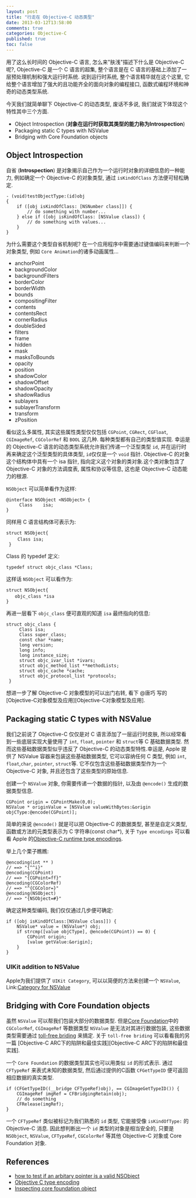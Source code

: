 ```yaml
---
layout: post
title: "行走在 Objective-C 动态类型"
date: 2013-03-12T13:58:00
comments: true
categories: Objective-C
published: true
toc: false
---
```


用了这么长时间的 Objective-C 语言, 怎么来"肤浅"描述下什么是 Objective-C 呢?, Objective-C 是一个 C 语言的超集, 整个语言是在 C 语言的基础上添加了一层预处理机制和强大运行时系统. 说到运行时系统, 整个语言精华就在这个这里,
它给整个语言增加了强大的且功能齐全的面向对象的编程接口, 函数式编程环境和神奇的动态类型系统.

今天我们就简单聊下 Objective-C 的动态类型, 废话不多说, 我们就说下体现这个特性其中三个方面.
<!-- more -->

* Object Introspection (__对象在运行时获取其类型的能力称为Introspection__)
* Packaging static C types with NSValue
* Bridging with Core Foundation objects

## Object Introspection

自省 (__Introspection__) 是对象揭示自己作为一个运行时对象的详细信息的一种能力, 例如确定一个 Objective-C 的对象类型, 通过 `isKindOfClass` 方法便可轻松确定.

``` objc
- (void)testObjectType:(id)obj
{
    if ([obj isKindOfClass: [NSNumber class]]) {
        // do something with number...
    } else if ([obj isKindOfClass: [NSValue class]) {
        // do something with values...
    }
}
```

为什么需要这个类型自省机制呢? 在一个应用程序中需要通过键值编码来判断一个对象类型, 例如 `Core Animation`的诸多动画属性...

* anchorPoint
* backgroundColor
* backgroundFilters
* borderColor
* borderWidth
* bounds
* compositingFilter
* contents
* contentsRect
* cornerRadius
* doubleSided
* filters
* frame
* hidden
* mask
* masksToBounds
* opacity
* position
* shadowColor
* shadowOffset
* shadowOpacity
* shadowRadius
* sublayers
* sublayerTransform
* transform
* zPosition

看似这么多属性, 其实这些属性类型仅仅包括 `CGPoint`, `CGRect`,
`CGFloat`, `CGImageRef`, `CGColorRef` 和 `BOOL` 这几种. 每种类型都有自己的类型值实现. 幸运是的 Objective-C 语言的动态类型系统允许我们传递一个泛型类型 `id`, 并在运行时再来确定这个泛型类型的具体类型, `id`仅仅是一个 `void` 指针. Objective-C 的对象这个结构体中具有一个 isa 指针, 指向定义这个对象的类对象.这个类对象包含了 Objective-C 对象的方法调度表, 属性和协议等信息, 这也是 Objective-C 动态能力的根源.

`NSObject` 可以简单看作为这样:

``` objc
@interface NSObject <NSObject> {
     Class    isa;
}
```
同样用 C 语言结构体可表示为:

``` objc
struct NSObject{
 　　Class isa;
 }
```
Class 的 typedef 定义:

``` objc
typedef struct objc_class *Class;
```
这样话 `NSObject` 可以看作为:

``` objc
struct NSObject{
　　objc_class *isa
}
```
再进一层看下 `objc_class` 便可直观的知道 `isa` 最终指向的信息:

``` objc
struct objc_class {
     Class isa;
     Class super_class;
     const char *name;
     long version;
     long info;
     long instance_size;
     struct objc_ivar_list *ivars;
     struct objc_method_list **methodLists;
     struct objc_cache *cache;
     struct objc_protocol_list *protocols;
 }
```
想进一步了解 Objective-C 对象模型的可以出门右转, 看下 @唐巧 写的[Objective-C对象模型及应用][Objective-C对象模型及应用].

## Packaging static C types with NSValue

我们之前说了 Objective-C 仅仅是对 C 语言添加了一层运行时皮肤, 所以经常看到一些底层实现大量使用了 `int`, `float`, `pointer` 和 `struct`等 C 基础数据类型. 然而这些基础数据类型似乎违反了 Objective-C 的动态类型特性.幸运是, Apple 提供了 NSValue 容器来包装这些基础数据类型, 它可以容纳任何 C 类型, 例如 `int`, `float`,`char`, `pointer`, `struct`等. 它不仅包含这些基础数据类型作为一个 Objective-C 对象, 并且还包含了这些类型的原始信息.

创建一个 `NSValue` 对象, 你需要传递一个数据的指针, 以及由 `@encode()` 生成的数据类型信息.

``` objc
CGPoint origin = CGPointMake(0,0);
NSValue * originValue = [NSValue valueWithBytes:&origin objCType:@encode(CGPoint)];
```

简单的来说 `@encode()` 就是可以把 Objective-C 的数据类型, 甚至是自定义类型, 函数或方法的元类型表示为 C 字符串(const char*),
关于 `Type encodings` 可以看看 Apple 的[Objective-C runtime type encodings][objc type].

举上几个栗子瞧瞧:

``` objc
@encoding(int ** )
// ==> "{^^i}"
@encoding(CGPoint)
// ==> "{CGPoint=ff}"
@encoding(CGColorRef)
// ==> "^{CGColor=}"
@encoding(NSObject)
// ==> "{NSObject=#}"
```

确定这种类型编码, 我们仅仅通过几步便可确定:

``` objc
if ([obj isKindOfClass:[NSValue class]]) {
    NSValue* value = (NSValue*) obj;
    if strcmp([value objCType], @encode(CGPoint)) == 0) {
        CGPoint origin;
        [value getValue:&origin];
    }
}
```

### UIKit addition to NSValue

Apple为我们提供了 `UIKit Category`, 可以以简便的方法来创建一个 `NSValue`, Link:[Category for NSValue][uikit nsvalue]

## Bridging with Core Foundation objects

虽然 `NSValue` 可以帮我们包装大部分的数据类型. 但是[Core Foundation][Core Foundation]中的`CGColorRef`, `CGImageRef` 等数据类型 `NSValue` 是无法对其进行数据包装,
这些数据类型需要通过 [toll-free briding][toll free] 来搞定. 关于 `toll-free briding` 可以看看我的另一篇 [Objective-C ARC下的陷阱和最佳实践][Objective-C ARC下的陷阱和最佳实践].

一个 `Core Foundation` 的数据类型其实也可以用类似 `id` 的形式表示. 通过 `CFTypeRef` 来表式未知的数据类型, 然后通过提供的C函数 `CFGetTypeID` 便可返回相应数据的真实类型.

``` objc
if (CFGetTypeID((__bridge CFTypeRef)obj), == CGImageGetTypeID()) {
    CGImageRef imgRef = CFBridgingRetain(obj);
    // do something
    CFRelease(imgRef);
}
```

一个 `CFTypeRef` 类似被标记为我们熟悉的 `id` 类型, 它能接受像 `isKindOfType:` 的 Objective-C 消息.
因此想判断出一个 `id` 类型的对象是相当安全的, 只要是 `NSObject`, `NSValue`, `CFTypeRef`, `CGColorRef` 等其他 Objective-C 对象或 Core Foundation 对象.


## References

* [how to test if an arbitary pointer is a valid NSObject][nsobject]
* [Objective C type encoding][objc type]
* [Inspecting core foundation object][Core Foundation]


[objc type]: https://developer.apple.com/library/mac/#documentation/Cocoa/Conceptual/ObjCRuntimeGuide/Articles/ocrtTypeEncodings.html#//apple_ref/doc/uid/TP40008048-CH100
[uikit nsvalue]: http://developer.apple.com/library/ios/#DOCUMENTATION/UIKit/Reference/NSValue_UIKit_Additions/Reference/Reference.html
[toll free]: http://developer.apple.com/library/ios/#documentation/CoreFoundation/Conceptual/CFDesignConcepts/Articles/tollFreeBridgedTypes.html
[nsobject]: http://www.cocoawithlove.com/2010/10/testing-if-arbitrary-pointer-is-valid.html
[Core Foundation]: http://developer.apple.com/library/mac/#documentation/CoreFoundation/Conceptual/CFDesignConcepts/Articles/Inspecting.html
[Objective-C ARC 下的陷阱和最佳实践]:http://youngshook.com/post/ObjectiveC-ARC-Pitfalls/
[Objective-C 对象模型及应用]:http://blog.devtang.com/blog/2013/10/15/objective-c-object-model/


